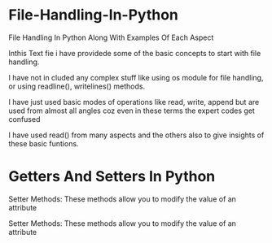 # File-Handling-In-Python
File Handling In Python Along With Examples Of Each Aspect

Inthis Text fie i have providede some of the basic concepts to start with file handling.

I have not in cluded any complex stuff like using os module for file handling, or using readline(), writelines() methods.

I have just used basic modes of operations like read, write, append but are used from almost all angles coz even in these terms the expert codes get confused

I have used read() from many aspects and the others also to give insights of these basic funtions.

# Getters And Setters In Python

Setter Methods: These methods allow you to modify the value of an attribute

Setter Methods: These methods allow you to modify the value of an attribute
